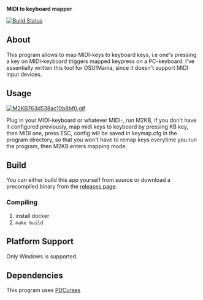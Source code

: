 **MIDI to keyboard mapper**

[![Build Status](https://travis-ci.com/k5md/M2KB.svg?branch=master)](https://travis-ci.com/k5md/M2KB)

## About
This program allows to map MIDI-keys to keyboard keys, i.e one's pressing a key on MIDI-keyboard triggers mapped keypress on a PC-keyboard. I've essentially written this tool for OSU!Mania, since it doesn't support MIDI input devices.

## Usage
[![M2KB763d538ac10b8bf0.gif](https://s3.gifyu.com/images/M2KB763d538ac10b8bf0.gif)](https://gifyu.com/image/kVFd)

Plug in your MIDI-keyboard or whatever MIDI-, run M2KB, if you don't have it configured previously, map midi keys to keyboard by pressing KB key, then MIDI one, press ESC, config will be saved in keymap.cfg in the program directory, so that you won't have to remap keys everytime you run the program, then M2KB enters mapping mode.

## Build
You can either build this app yourself from source or download a precompiled binary from the [releases page](https://github.com/k5md/M2KB/releases).

### Compiling
1. install docker
2. `make build`

## Platform Support
Only Windows is supported.

## Dependencies
This program uses [PDCurses](https://pdcurses.org/)
